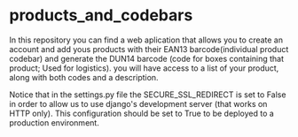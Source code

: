 # products_and_codebars
In this repository you can find a web aplication that allows you to create an account and add yous products with their EAN13 barcode(individual product codebar) and generate the DUN14 barcode (code for boxes containing that product; Used for logistics). you will have access to a list of your product, along with both codes and a description.

Notice that in the settings.py file the SECURE_SSL_REDIRECT is set to False in order to allow us to use django's development server (that works on HTTP only). This configuration should be set to True to be deployed to a production environment.
